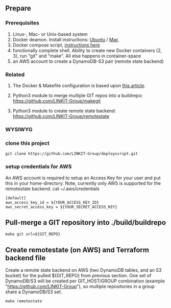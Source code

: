 
## Prepare
### Prerequisites
1. Linux-, Mac- or Unix-based system
2. Docker deamon. Install instructions: [Ubuntu](https://docs.docker.com/install/linux/docker-ce/ubuntu/#install-docker-ce) / [Mac](https://docs.docker.com/docker-for-mac/install/)
3. Docker compose script, [instructions here](https://docs.docker.com/compose/install/)
4. functionally complete shell. Ability to create new Docker containers (2, 3), run "git" and "make". All else happens in container-space
5. an AWS account to create a DynamoDB-S3 pair (remote state backend)

### Related
1. The Docker & Makefile configuration is based upon [this article](https://itnext.io/docker-makefile-x-ops-sharing-infra-as-code-parts-ea6fa0d22946).

2. Python3 module to merge multiple GIT repos into a buildrepo: https://github.com/LINKIT-Group/makegit
3. Python3 module to create remote state backend: https://github.com/LINKIT-Group/remotestate

### WYSIWYG


### clone this project
```
git clone https://github.com/LINKIT-Group/deployscript.git
```

### setup credentials for AWS
An AWS account is required to setup an Access Key for your user and put this in your home-directory. Note, currently only AWS is supported for the remotestate backend.
cat ~/.aws/credentials 
```
[default]
aws_access_key_id = ${YOUR_ACCESS_KEY_ID}
aws_secret_access_key = ${YOUR_SECRET_ACCESS_KEY}
```

## Pull-merge a GIT repository into ./build/buildrepo
```
make git url=${GIT_REPO}
```

## Create remotestate (on AWS) and Terraform backend file
Create a remote state backend on AWS (two DynamoDB tables, and an S3 bucket) for the pulled ${GIT_REPO} from previous section. One set of DynamoDB/S3 will be created per GIT_HOST/GROUP combination (example "https://github.com/LINKIT-Group"), so multiple repositories in a group share a DynamoDB/S3 set.

```
make remotestate
```
